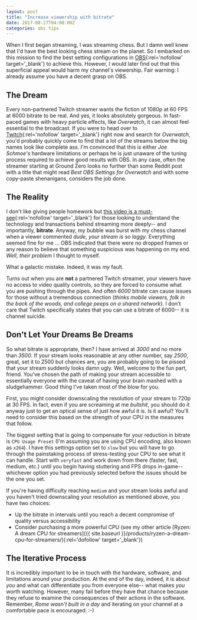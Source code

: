 ```yaml
---
layout: post
title: "Increase viewership with bitrate"
date: 2017-08-27T04:00:00Z
categories: obs tips
---
```


When I first began streaming, I was streaming chess. But I damn well knew that I'd have the best looking chess stream on the planet. So I embarked on this mission to find the best setting configurations in [OBS](https://obsproject.com/){:rel='nofollow' target='_blank'} to achieve this. However, I would later find out that this superficial appeal would harm my channel's viewership. Fair warning: I already assume you have a decent grasp on OBS.

## The Dream
Every non-partnered Twitch streamer wants the fiction of 1080p at 60 FPS at 6000 bitrate to be real. And yes, it looks absolutely gorgeous. In fast-paced games with heavy particle effects, like _Overwatch_, it can almost feel essential to the broadcast. If you were to head over to [Twitch](http://twitch.tv){:rel='nofollow' target='_blank'} right now and search for _Overwatch_, you'd probably quickly come to find that a lot of the streams below the big names look like complete ass. I'm convinced that this is either _Joe Schmoe's_ hardware limitations or perhaps he is just unaware of the tuning process required to achieve good results with OBS. In any case, often the streamer starting at Ground Zero looks no further than some Reddit post with a title that might read _Best OBS Settings for Overwatch_ and with some copy-paste shenanigans, considers the job done.


## The Reality
I don't like giving people homework but [this video is a must-see](https://www.youtube.com/watch?v=r6Rp-uo6HmI){:rel='nofollow' target='_blank'} for those looking to understand the technology and transactions behind streaming more deeply-- and importantly, **bitrate**. Anyway, my bubble was burst with my chess channel when a viewer commented _dude, your stream is so laggy_. Everything seemed fine for me ... OBS indicated that there were no dropped frames or any reason to believe that something suspicious was happening on my end. _Well, their problem_ I thought to myself.

What a galactic mistake. Indeed, it was _my_ fault.

Turns out when you are **not** a partnered Twitch streamer, your viewers have no access to video quality controls, so they are forced to consume what you are pushing through the pipes. And often _6000_ bitrate can cause issues for those without a tremendous connection (_thinks mobile viewers, folk in the back of the woods, and college peeps on a shared network_). I don't care that Twitch specifically states that you can use a bitrate of 6000-- it is channel suicide.

## Don't Let Your Dreams Be Dreams
So what bitrate is appropriate, then? I have arrived at _3000_ and no more than _3500_. If your stream looks reasonable at any other number, say _2500_, great, set it to 2500 but chances are, you are probably going to be pissed that your stream suddenly looks damn ugly. Well, welcome to the fun part, friend. You've chosen the path of making your stream accessible to essentially everyone with the caveat of having your brain mashed with a sludgehammer. Good thing I've taken most of the blow for you.

First, you might consider downscaling the resolution of your stream to 720p at 30 FPS. In fact, even if you are screaming at me _bullshit_, you should do it anyway just to get an optical sense of just how awful it is. Is it awful? You'll need to consider this based on the strength of your CPU in the measures that follow.

The biggest setting that is going to compensate for your reduction in bitrate is `CPU Usage Preset` (I'm assuming you are using CPU encoding, also known as `x264`). I have this settings option set to `slow` but you will have to go through the painstaking process of stress-testing your CPU to see what it can handle. Start with `veryfast` and work down from there (faster, fast, medium, etc.) until you begin having stuttering and FPS drops in-game-- whichever option you had previously selected before the issues should be the one you set.

If you're having difficulty reaching `medium` and your stream looks awful and you haven't tried downscaling your resolution as mentioned above, you have two choices:
- Up the bitrate in intervals until you reach a decent compromise of quality versus accessibility
- Consider purchasing a more powerful CPU (see my other article [Ryzen: A dream CPU for streamers]({{ site.baseurl }}/products/ryzen-a-dream-cpu-for-streamers/){:rel='dofollow' target='_blank'})

## The Iterative Process
It is incredibly important to be in touch with the hardware, software, and limitations around your production. At the end of the day, indeed, it is about _you_ and what can differentiate you from everyone else-- what makes _you_ worth watching. However, many fail before they have that chance because they refuse to examine the consequences of their actions in the software. Remember, _Rome wasn't built in a day_ and iterating on your channel at a comfortable pace is encouraged. :-)